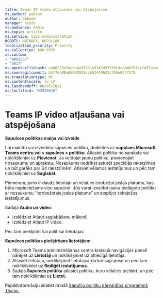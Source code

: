 ```yaml
---
title: Teams IP video atļaušana vai atspējošana
ms.author: pebaum
author: pebaum
manager: scotv
ms.audience: Admin
ms.topic: article
ms.service: o365-administration
ROBOTS: NOINDEX, NOFOLLOW
localization_priority: Priority
ms.collection: Adm_O365
ms.custom:
- "9002537"
- "5617"
ms.openlocfilehash: ad60225e5deee4a37831a3145d37916c9ce849f9f4cf475dce4c9a6210f83af9
ms.sourcegitcommit: b5f7da89a650d2915dc652449623c78be6247175
ms.translationtype: MT
ms.contentlocale: lv-LV
ms.lasthandoff: 08/05/2021
ms.locfileid: "53940646"
---
```

# <a name="teams-allow-or-disable-ip-video"></a>Teams IP video atļaušana vai atspējošana

**Sapulces politikas maiņa vai izveide**

Lai mainītu vai izveidotu sapulces politiku, dodieties uz **sapulces Microsoft Teams centru vai > sapulces > politiku**. Atlasiet politiku no saraksta vai noklikšķiniet uz **Pievienot**. Ja veidojat jaunu politiku, pievienojiet nosaukumu un aprakstu. Nosaukums nedrīkst saturēt speciālās rakstzīmes un būt garāks par 64 rakstzīmēm. Atlasiet vēlamos iestatījumus un pēc tam noklikšķiniet uz **Saglabāt**.

Piemēram, jums ir daudz lietotāju un vēlaties ierobežot joslas platumu, kas būtu nepieciešams viņu sapulcei. Jūs varat izveidot jaunu pielāgoto politiku ar nosaukumu “Ierobežotais joslas platums” un atspējot sekojošus iestatījumus:

Sadaļā **Audio un video**:

- Izslēdziet Atļaut saglabāšanu mākonī.
- Izslēdziet Atļaut IP video.

Pēc tam piešķiriet šai politikai lietotājus.

**Sapulces politikas piešķiršana lietotājiem**

1. Microsoft Teams administrēšanas centra kreisajā navigācijas panelī pārejiet uz **Lietotāji** un noklikšķiniet uz attiecīgā lietotāja.
2. Atlasiet lietotāju, noklikšķinot lietotājvārda kreisajā pusē un pēc tam noklikšķiniet uz **Rediģēt iestatījumus**.
3. Sadaļā **Sapulces politika** atlasiet politiku, kuru vēlaties piešķirt, un pēc tam noklikšķiniet uz **Lietot.**

Papildinformāciju skatiet rakstā [Sapulču politiku pārvaldība programmā Teams.](https://docs.microsoft.com/microsoftteams/meeting-policies-in-teams)
